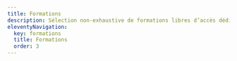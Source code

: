 ```yaml
---
title: Formations
description: Sélection non-exhaustive de formations libres d’accès dédiés aux impacts environnementaux du numérique
eleventyNavigation:
  key: formations
  title: Formations
  order: 3
---
```

